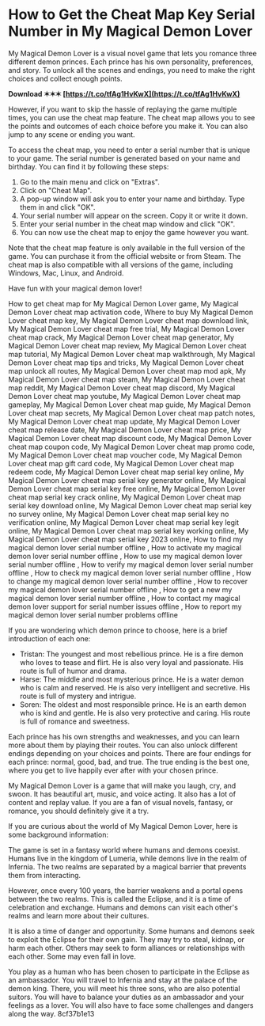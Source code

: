 
 
# How to Get the Cheat Map Key Serial Number in My Magical Demon Lover
 
My Magical Demon Lover is a visual novel game that lets you romance three different demon princes. Each prince has his own personality, preferences, and story. To unlock all the scenes and endings, you need to make the right choices and collect enough points.
 
**Download ✶✶✶ [https://t.co/tfAg1HvKwX](https://t.co/tfAg1HvKwX)**


 
However, if you want to skip the hassle of replaying the game multiple times, you can use the cheat map feature. The cheat map allows you to see the points and outcomes of each choice before you make it. You can also jump to any scene or ending you want.
 
To access the cheat map, you need to enter a serial number that is unique to your game. The serial number is generated based on your name and birthday. You can find it by following these steps:
 
1. Go to the main menu and click on "Extras".
2. Click on "Cheat Map".
3. A pop-up window will ask you to enter your name and birthday. Type them in and click "OK".
4. Your serial number will appear on the screen. Copy it or write it down.
5. Enter your serial number in the cheat map window and click "OK".
6. You can now use the cheat map to enjoy the game however you want.

Note that the cheat map feature is only available in the full version of the game. You can purchase it from the official website or from Steam. The cheat map is also compatible with all versions of the game, including Windows, Mac, Linux, and Android.
 
Have fun with your magical demon lover!
 
How to get cheat map for My Magical Demon Lover game,  My Magical Demon Lover cheat map activation code,  Where to buy My Magical Demon Lover cheat map key,  My Magical Demon Lover cheat map download link,  My Magical Demon Lover cheat map free trial,  My Magical Demon Lover cheat map crack,  My Magical Demon Lover cheat map generator,  My Magical Demon Lover cheat map review,  My Magical Demon Lover cheat map tutorial,  My Magical Demon Lover cheat map walkthrough,  My Magical Demon Lover cheat map tips and tricks,  My Magical Demon Lover cheat map unlock all routes,  My Magical Demon Lover cheat map mod apk,  My Magical Demon Lover cheat map steam,  My Magical Demon Lover cheat map reddit,  My Magical Demon Lover cheat map discord,  My Magical Demon Lover cheat map youtube,  My Magical Demon Lover cheat map gameplay,  My Magical Demon Lover cheat map guide,  My Magical Demon Lover cheat map secrets,  My Magical Demon Lover cheat map patch notes,  My Magical Demon Lover cheat map update,  My Magical Demon Lover cheat map release date,  My Magical Demon Lover cheat map price,  My Magical Demon Lover cheat map discount code,  My Magical Demon Lover cheat map coupon code,  My Magical Demon Lover cheat map promo code,  My Magical Demon Lover cheat map voucher code,  My Magical Demon Lover cheat map gift card code,  My Magical Demon Lover cheat map redeem code,  My Magical Demon Lover cheat map serial key online,  My Magical Demon Lover cheat map serial key generator online,  My Magical Demon Lover cheat map serial key free online,  My Magical Demon Lover cheat map serial key crack online,  My Magical Demon Lover cheat map serial key download online,  My Magical Demon Lover cheat map serial key no survey online,  My Magical Demon Lover cheat map serial key no verification online,  My Magical Demon Lover cheat map serial key legit online,  My Magical Demon Lover cheat map serial key working online,  My Magical Demon Lover cheat map serial key 2023 online,  How to find my magical demon lover serial number offline ,  How to activate my magical demon lover serial number offline ,  How to use my magical demon lover serial number offline ,  How to verify my magical demon lover serial number offline ,  How to check my magical demon lover serial number offline ,  How to change my magical demon lover serial number offline ,  How to recover my magical demon lover serial number offline ,  How to get a new my magical demon lover serial number offline ,  How to contact my magical demon lover support for serial number issues offline ,  How to report my magical demon lover serial number problems offline
  
If you are wondering which demon prince to choose, here is a brief introduction of each one:

- Tristan: The youngest and most rebellious prince. He is a fire demon who loves to tease and flirt. He is also very loyal and passionate. His route is full of humor and drama.
- Harse: The middle and most mysterious prince. He is a water demon who is calm and reserved. He is also very intelligent and secretive. His route is full of mystery and intrigue.
- Soren: The oldest and most responsible prince. He is an earth demon who is kind and gentle. He is also very protective and caring. His route is full of romance and sweetness.

Each prince has his own strengths and weaknesses, and you can learn more about them by playing their routes. You can also unlock different endings depending on your choices and points. There are four endings for each prince: normal, good, bad, and true. The true ending is the best one, where you get to live happily ever after with your chosen prince.
 
My Magical Demon Lover is a game that will make you laugh, cry, and swoon. It has beautiful art, music, and voice acting. It also has a lot of content and replay value. If you are a fan of visual novels, fantasy, or romance, you should definitely give it a try.
  
If you are curious about the world of My Magical Demon Lover, here is some background information:
 
The game is set in a fantasy world where humans and demons coexist. Humans live in the kingdom of Lumeria, while demons live in the realm of Infernia. The two realms are separated by a magical barrier that prevents them from interacting.
 
However, once every 100 years, the barrier weakens and a portal opens between the two realms. This is called the Eclipse, and it is a time of celebration and exchange. Humans and demons can visit each other's realms and learn more about their cultures.
 
It is also a time of danger and opportunity. Some humans and demons seek to exploit the Eclipse for their own gain. They may try to steal, kidnap, or harm each other. Others may seek to form alliances or relationships with each other. Some may even fall in love.
 
You play as a human who has been chosen to participate in the Eclipse as an ambassador. You will travel to Infernia and stay at the palace of the demon king. There, you will meet his three sons, who are also potential suitors. You will have to balance your duties as an ambassador and your feelings as a lover. You will also have to face some challenges and dangers along the way.
 8cf37b1e13
 
